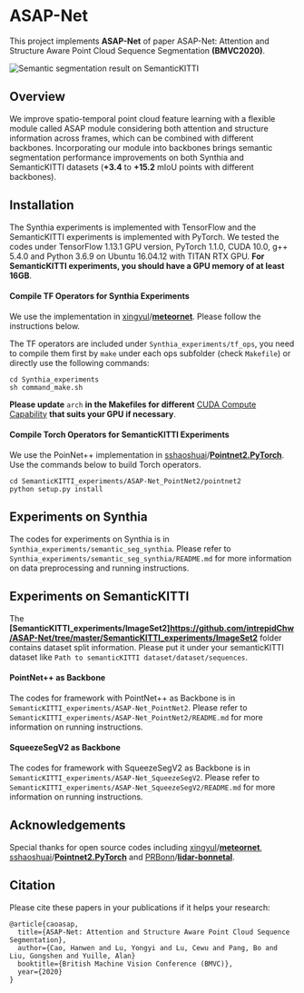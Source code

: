 # ASAP-Net
This project implements **ASAP-Net** of paper ASAP-Net: Attention and Structure Aware Point Cloud Sequence Segmentation  **(BMVC2020)**.

![Semantic segmentation result on SemanticKITTI](https://github.com/intrepidChw/ASAP-Net/blob/master/pics/demo.gif)

## Overview

We improve spatio-temporal point cloud feature learning with a flexible module called
ASAP module considering both attention and structure information across frames, which can be combined with different backbones. Incorporating our module into backbones brings semantic segmentation performance improvements on both Synthia and SemanticKITTI datasets (**+3.4** to **+15.2** mIoU points with different backbones).

## Installation

The Synthia experiments is implemented with TensorFlow and the SemanticKITTI experiments is implemented with PyTorch. We tested the codes under TensorFlow 1.13.1 GPU version, PyTorch 1.1.0,  CUDA 10.0, g++ 5.4.0 and Python 3.6.9 on Ubuntu 16.04.12 with TITAN RTX GPU. **For SemanticKITTI experiments, you should  have a GPU memory of at least 16GB**.

#### Compile TF Operators for Synthia Experiments

We use the implementation in [xingyul](https://github.com/xingyul)/**[meteornet](https://github.com/xingyul/meteornet)**. Please follow the instructions below.

The TF operators are included under `Synthia_experiments/tf_ops`, you need to compile them first by `make` under each ops subfolder (check `Makefile`) or directly use the following commands:

```
cd Synthia_experiments
sh command_make.sh
```

 **Please update** `arch` **in the Makefiles for different** [CUDA Compute Capability](https://en.wikipedia.org/wiki/CUDA#GPUs_supported) **that suits your GPU if necessary**.

#### Compile Torch Operators for SemanticKITTI Experiments

We use the PoinNet++ implementation in [sshaoshuai](https://github.com/sshaoshuai)/**[Pointnet2.PyTorch](https://github.com/sshaoshuai/Pointnet2.PyTorch)**. Use the commands below to build Torch operators. 

```
cd SemanticKITTI_experiments/ASAP-Net_PointNet2/pointnet2
python setup.py install
```

## Experiments on Synthia

The codes for experiments on Synthia is in `Synthia_experiments/semantic_seg_synthia`. Please refer to `Synthia_experiments/semantic_seg_synthia/README.md` for more information on data preprocessing and running instructions.

## Experiments on SemanticKITTI

The **[SemanticKITTI_experiments/ImageSet2]https://github.com/intrepidChw/ASAP-Net/tree/master/SemanticKITTI_experiments/ImageSet2** folder contains dataset split information. Please put it under your semanticKITTI dataset like `Path to semanticKITTI dataset/dataset/sequences`.

#### PointNet++ as Backbone

The codes for framework with PointNet++ as Backbone is in `SemanticKITTI_experiments/ASAP-Net_PointNet2`. Please refer to `SemanticKITTI_experiments/ASAP-Net_PointNet2/README.md` for more information on running instructions.

#### SqueezeSegV2 as Backbone

The codes for framework with SqueezeSegV2 as Backbone is in `SemanticKITTI_experiments/ASAP-Net_SqueezeSegV2`. Please refer to `SemanticKITTI_experiments/ASAP-Net_SqueezeSegV2/README.md` for more information on running instructions.

## Acknowledgements

Special thanks for open source codes including  [xingyul](https://github.com/xingyul)/**[meteornet](https://github.com/xingyul/meteornet)**, [sshaoshuai](https://github.com/sshaoshuai)/**[Pointnet2.PyTorch](https://github.com/sshaoshuai/Pointnet2.PyTorch)** and [PRBonn](https://github.com/PRBonn)/**[lidar-bonnetal](https://github.com/PRBonn/lidar-bonnetal)**.

## Citation

Please cite these papers in your publications if it helps your research:

```
@article{caoasap,
  title={ASAP-Net: Attention and Structure Aware Point Cloud Sequence Segmentation},
  author={Cao, Hanwen and Lu, Yongyi and Lu, Cewu and Pang, Bo and Liu, Gongshen and Yuille, Alan}
  booktitle={British Machine Vision Conference (BMVC)},
  year={2020}
}
```